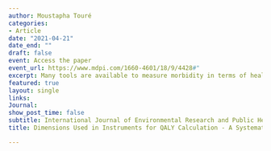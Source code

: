 ```yaml
---
author: Moustapha Touré
categories:
- Article
date: "2021-04-21"
date_end: ""
draft: false
event: Access the paper 
event_url: https://www.mdpi.com/1660-4601/18/9/4428#" 
excerpt: Many tools are available to measure morbidity in terms of health-related quality of life (HRQoL) and a large literature describes how to use them. Knowing their characteristics and development process is a key point for elaborating, adapting, or selecting the most well-suited instrument for further needs.
featured: true
layout: single
links: 
Journal: 
show_post_time: false
subtitle: International Journal of Environmental Research and Public Health
title: Dimensions Used in Instruments for QALY Calculation - A Systematic Review

---
```


